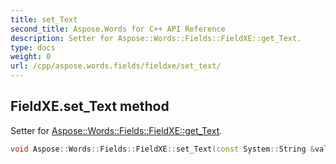 ```yaml
---
title: set_Text
second_title: Aspose.Words for C++ API Reference
description: Setter for Aspose::Words::Fields::FieldXE::get_Text. 
type: docs
weight: 0
url: /cpp/aspose.words.fields/fieldxe/set_text/
---
```

## FieldXE.set_Text method


Setter for [Aspose::Words::Fields::FieldXE::get_Text](../get_text/).

```cpp
void Aspose::Words::Fields::FieldXE::set_Text(const System::String &value)
```

